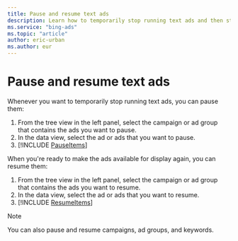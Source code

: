 ```yaml
---
title: Pause and resume text ads
description: Learn how to temporarily stop running text ads and then start them running again in Microsoft Advertising Editor.
ms.service: "bing-ads"
ms.topic: "article"
author: eric-urban
ms.author: eur
---
```


# Pause and resume text ads

Whenever you want to temporarily stop running text ads, you can pause them:

1. From the tree view in the left panel, select the campaign or ad group that contains the ads you want to pause.
1. In the data view, select the ad or ads that you want to pause.
1. [!INCLUDE [PauseItems](./includes/PauseItems.md)]

When you're ready to make the ads available for display again, you can resume them:

1. From the tree view in the left panel, select the campaign or ad group that contains the ads you want to resume.
1. In the data view, select the ad or ads that you want to resume.
1. [!INCLUDE [ResumeItems](./includes/ResumeItems.md)]

> [!NOTE]
> You can also pause and resume campaigns, ad groups, and keywords.


